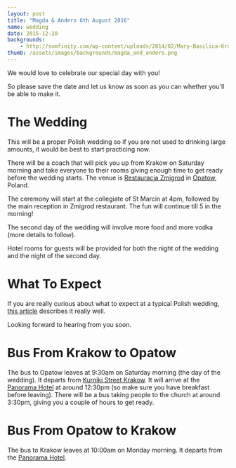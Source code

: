 ```yaml
---
layout: post
title: "Magda & Anders 6th August 2016"
name: wedding
date: 2015-12-20
backgrounds:
    - http://sumfinity.com/wp-content/uploads/2014/02/Mary-Basilica-Krakow.jpg
thumb: /assets/images/backgrounds/magda_and_anders.png
---
```


We would love to celebrate our special day with you!

So please save the date and let us know as soon as you can whether you'll be able to make it.

# The Wedding
This will be a proper Polish wedding so if you are not used to drinking large amounts, it would be best to start practicing now.

There will be a coach that will pick you up from Krakow on Saturday morning and take everyone to their rooms giving enough time to get ready before the wedding starts. The venue is [Restauracja Zmigrod] in [Opatow], Poland.

The ceremony will start at the collegiate of St Marcin at 4pm, followed by the main reception in Zmigrod restaurant. The fun will continue till 5 in the morning!

The second day of the wedding will involve more food and more vodka (more details to follow).

Hotel rooms for guests will be provided for both the night of the wedding and the night of the second day.

# What To Expect

If you are really curious about what to expect at a typical Polish wedding, [this article] describes it really well.

Looking forward to hearing from you soon.

# Bus From Krakow to Opatow

The bus to Opatow leaves at 9:30am on Saturday morning (the day of the wedding). It departs from [Kurniki Street Krakow]. It will arrive at the [Panorama Hotel] at around 12:30pm (so make sure you have breakfast before leaving). There will be a bus taking people to the church at around 3:30pm, giving you a couple of hours to get ready.

# Bus From Opatow to Krakow

The bus to Krakow leaves at 10:00am on Monday morning. It departs from the [Panorama Hotel].

[Kurniki Street Krakow]:https://www.google.co.uk/maps/place/Kurniki,+Krak%C3%B3w,+Poland/@50.0667232,19.9416462,17z/data=!4m5!3m4!1s0x47165b1ac0da1243:0x49f16b185b1f6ff2!8m2!3d50.0672697!4d19.9437035
[Panorama Hotel]: http://www.panorama-hotel.pl/en/
[Restauracja Zmigrod]:http://www.zmigrod.com/index.php?option=com_content&view=article&id=3&Itemid=3
[Opatow]: https://en.m.wikipedia.org/wiki/Opatów
[this article]: http://culture.pl/en/article/a-foreigners-guide-to-polish-weddings
